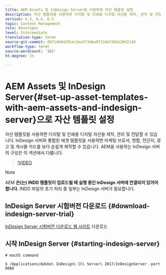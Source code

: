 ```yaml
---
title: AEM Assets 및 InDesign Server을 사용하여 자산 템플릿 설정
description: 자산 템플릿을 사용하면 디지털 및 인쇄용 디지털 자산을 제작, 관리 및 전달할 수 있습니다. InDesign 서버와 통합된 에셋 템플릿을 사용하면 마케팅 브로셔, 명함, 전단지, 광고 및 게시물 카드를 보다 손쉽게 제작할 수 있습니다. AEM을 사용하는 InDesign 서버의 구성은 이 섹션에서 다룹니다.
version: 6.3, 6.4, 6.5
topic: Content Management
role: Developer
level: Intermediate
translation-type: tm+mt
source-git-commit: d9714b9a291ec3ee5f3dba9723de72bb120d2149
workflow-type: tm+mt
source-wordcount: '161'
ht-degree: 1%

---
```



# AEM Assets 및 InDesign Server{#set-up-asset-templates-with-aem-assets-and-indesign-server}으로 자산 템플릿 설정

자산 템플릿을 사용하면 디지털 및 인쇄용 디지털 자산을 제작, 관리 및 전달할 수 있습니다. InDesign 서버와 통합된 에셋 템플릿을 사용하면 마케팅 브로셔, 명함, 전단지, 광고 및 게시물 카드를 보다 손쉽게 제작할 수 있습니다. AEM을 사용하는 InDesign 서버의 구성은 이 섹션에서 다룹니다.

>[!VIDEO](https://video.tv.adobe.com/v/17069/?quality=9&learn=on)

>[!NOTE]
>
>AEM **은(는) INDD 템플릿이 업로드될 때 실행 중인 InDesign 서버에 연결되어 있어야 합니다.** INDD 파일의 초기 처리 중 일부는 InDesign 서버가 필요합니다.

## InDesign Server 시험버전 다운로드 {#download-indesign-server-trial}

[InDesign Server 시험버전 다운로드 웹 사이트](https://www.adobe.com/devnet/indesign/indesign-server-trial-downloads.html) 다운로드

## 시작 InDesign Server {#starting-indesign-server}

```shell
# macOS command

$ /Applications/Adobe\ InDesign\ CC\ Server\ 2017/InDesignServer -port 8080
```
